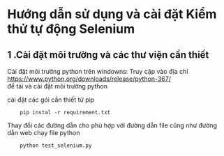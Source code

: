 # Hướng dẫn sử dụng và cài đặt Kiểm thử tự động Selenium

## 1 .Cài đặt môi trường và các thư viện cần thiết
Cài đặt môi trường python trên windowns:
Truy cập vào địa chỉ   https://www.python.org/downloads/release/python-367/   
để tải và cài đặt môi trường python 

cài đặt các gói cần thiết từ pip 
```
    pip instal -r requirement.txt
```

Thay đổi các đường dẫn cho phù hợp với đường dẫn file cũng như đường dẫn web
chạy file python   
```
    python test_selenium.py
```
